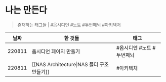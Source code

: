# 나는 만든다


> 존재하는 태그들 |
> #옵시디언 #노트 #두번째뇌 #아키텍처 

| 날짜   | 한 것들                                       | 태그                      |
| ------ | --------------------------------------------- | ------------------------- |
| 220811 | 옵시디언 페이지 만들기                        | #옵시디언 #노트 #두번째뇌 |
| 220811 | [[NAS Architecture\|NAS 폴더 구조 만들기]] | #아키텍처                 | 



